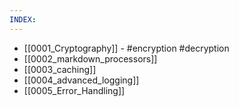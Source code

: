 ```yaml
---
INDEX:
---
```

- [[0001_Cryptography]] - #encryption #decryption
- [[0002_markdown_processors]]
- [[0003_caching]]
- [[0004_advanced_logging]]
- [[0005_Error_Handling]]